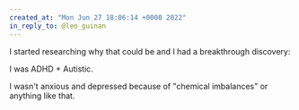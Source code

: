 ```yaml
---
created_at: "Mon Jun 27 18:06:14 +0000 2022"
in_reply_to: @leo_guinan
---
```


I started researching why that could be and I had a breakthrough discovery:

I was ADHD + Autistic. 

I wasn't anxious and depressed because of "chemical imbalances" or anything like that.